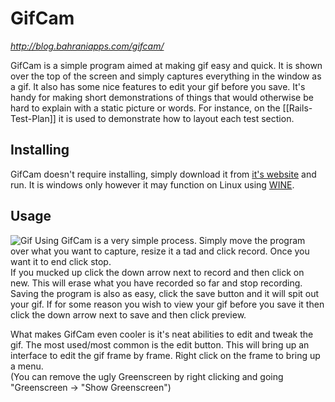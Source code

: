 # GifCam
*http://blog.bahraniapps.com/gifcam/*

GifCam is a simple program aimed at making gif easy and quick. It is shown over the top of the screen and simply captures everything in the window as a gif. It also has some nice features to edit your gif before you save. It's handy for making short demonstrations of things that would otherwise be hard to explain with a static picture or words. For instance, on the [[Rails-Test-Plan]] it is used to demonstrate how to layout each test section.

## Installing

GifCam doesn't require installing, simply download it from [it's website](http://blog.bahraniapps.com/gifcam/#download) and run. It is windows only however it may function on Linux using [WINE](https://www.winehq.org/).

## Usage

![Gif](https://raw.githubusercontent.com/wiki/jellysnake/Test-asology/Gif.gif)
Using GifCam is a very simple process. Simply move the program over what you want to capture, resize it a tad and click record. Once you want it to end click stop.  
If you mucked up click the down arrow next to record and then click on new. This will erase what you have recorded so far and stop recording.
Saving the program is also as easy, click the save button and it will spit out your gif. If for some reason you wish to view your gif before you save it then click the down arrow next to save and then click preview.

What makes GifCam even cooler is it's neat abilities to edit and tweak the gif. The most used/most common is the edit button. This will bring up an interface to edit the gif frame by frame. Right click on the frame to bring up a menu.  
(You can remove the ugly Greenscreen by right clicking and going "Greenscreen -> "Show Greenscreen")